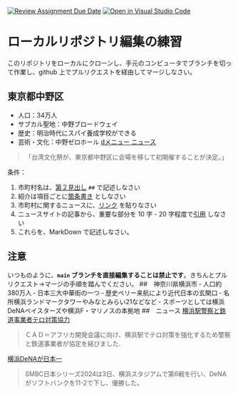 [![Review Assignment Due Date](https://classroom.github.com/assets/deadline-readme-button-22041afd0340ce965d47ae6ef1cefeee28c7c493a6346c4f15d667ab976d596c.svg)](https://classroom.github.com/a/Jc5hINgy)
[![Open in Visual Studio Code](https://classroom.github.com/assets/open-in-vscode-2e0aaae1b6195c2367325f4f02e2d04e9abb55f0b24a779b69b11b9e10269abc.svg)](https://classroom.github.com/online_ide?assignment_repo_id=19847827&assignment_repo_type=AssignmentRepo)
# ローカルリポジトリ編集の練習

このリポジトリをローカルにクローンし、手元のコンピュータでブランチを切って作業し、github 上でプルリクエストを経由してマージしなさい。

## 東京都中野区
* 人口：34万人
* サブカル聖地：中野ブロードウェイ
* 歴史：明治時代にスパイ養成学校ができる
* 芸術・文化：中野ゼロホール
[dメニュー ニュース](https://topics.smt.docomo.ne.jp/article/yesnews/trend/yesnews-yes33162?redirect=1)
>「台湾文化祭が、東京都中野区に会場を移して初開催することが決定。」

条件：

1. 市町村名は、[第２見出し](https://docs.github.com/ja/get-started/writing-on-github/getting-started-with-writing-and-formatting-on-github/basic-writing-and-formatting-syntax#headings) `##` で記述しなさい
1. 紹介は項目ごとに[箇条書き](https://docs.github.com/ja/get-started/writing-on-github/getting-started-with-writing-and-formatting-on-github/basic-writing-and-formatting-syntax#lists) としなさい
3. 市町村に関するニュースに、[リンク](https://docs.github.com/ja/get-started/writing-on-github/getting-started-with-writing-and-formatting-on-github/basic-writing-and-formatting-syntax#lists) を貼りなさい
4. ニュースサイトの記事から、重要な部分を 10 字 - 20 字程度で[引用](https://docs.github.com/ja/get-started/writing-on-github/getting-started-with-writing-and-formatting-on-github/basic-writing-and-formatting-syntax#quoting-text) しなさい
5. これらを、MarkDown で記述しなさい。

## 注意

いつものように、**`main` ブランチを直接編集することは禁止です**。きちんとプルリクエスト→マージの手順を踏んでください。
##　神奈川県横浜市
‐ 人口約380万人
‐ 日本三大中華街の一つ
‐ 歴史ペリー来航により近代日本の玄関口
‐ 名所横浜ランドマークタワーやみなとみらい21などなど
‐ スポーツとしては横浜DeNAベイスターズや横浜F・マリノスの本拠地
##　ニュース
[横浜駅警察と鉄道事業者テロ対策協力](https://www3.nhk.or.jp/lnews/yokohama/20250624/1050023470.html)
>ＣＡＤ＝アフリカ開発会議に向け、横浜駅でテロ対策を強化するため警察と鉄道事業者が協定を結びました.

[横浜DeNAが日本一](https://www.nikkei.com/article/DGXZQODH0326U0T01C24A1000000/)
>SMBC日本シリーズ2024は3日、横浜スタジアムで第6戦を行い、DeNAがソフトバンクを11-2で下し、優勝した。



